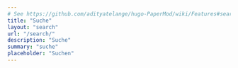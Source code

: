 ```yaml
---
# See https://github.com/adityatelange/hugo-PaperMod/wiki/Features#search-page
title: "Suche"
layout: "search"
url: "/search/"
description: "Suche"
summary: "suche"
placeholder: "Suchen"
---
```

